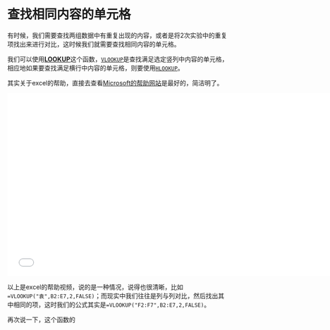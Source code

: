 # 查找相同内容的单元格

有时候，我们需要查找两组数据中有重复出现的内容，或者是将2次实验中的重复项找出来进行对比，这时候我们就需要查找相同内容的单元格。

我们可以使用[**LOOKUP**](https://support.office.com/zh-CN/article/LOOKUP-%E5%87%BD%E6%95%B0-446D94AF-663B-451D-8251-369D5E3864CB)这个函数，[`VLOOKUP`](https://support.office.com/zh-CN/article/VLOOKUP-%E5%87%BD%E6%95%B0-0BBC8083-26FE-4963-8AB8-93A18AD188A1)是查找满足选定竖列中内容的单元格，相应地如果要查找满足横行中内容的单元格，则要使用[`HLOOKUP`](https://support.office.com/zh-CN/article/HLOOKUP-%E5%87%BD%E6%95%B0-A3034EEC-B719-4BA3-BB65-E1AD662ED95F)。

其实关于excel的帮助，直接去查看[Microsoft的帮助网站](https://support.office.com/zh-cn/excel)是最好的，简洁明了。

<iframe src="//videoplayercdn.osi.office.net/hub/?csid=ux-cms-zh-cn-msoffice&uuid=c83dac94-ae67-410a-bf52-5725ce958225&AutoPlayVideo=true&height=415&width=740" frameborder= "0" marginwidth= "0" marginheight= "0" scrolling= "no" allowfullscreen= "" style="width: 740px; height: 415px;"></iframe>

以上是excel的帮助视频，说的是一种情况，说得也很清晰，比如`=VLOOKUP("袁",B2:E7,2,FALSE)`；而现实中我们往往是列与列对比，然后找出其中相同的项，这时我们的公式其实是`=VLOOKUP("F2:F7",B2:E7,2,FALSE)`。

再次说一下，这个函数的